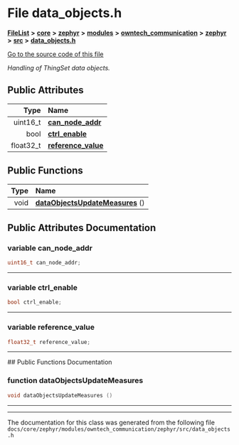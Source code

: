 

# File data\_objects.h



[**FileList**](files.md) **>** [**core**](dir_771164b9325b04f1442f7a3ffa8ecb89.md) **>** [**zephyr**](dir_09002e7ce91f09aeb040dfd1861a47f4.md) **>** [**modules**](dir_6d0fb8ab814c517e7f155fb837e32f72.md) **>** [**owntech\_communication**](dir_c4fe9b0224a9586dd317852c3c5604f8.md) **>** [**zephyr**](dir_ed8beaa694e779377b0049b01e5ade22.md) **>** [**src**](dir_1a412f239039e530bef8001f48cd80a4.md) **>** [**data\_objects.h**](data__objects_8h.md)

[Go to the source code of this file](data__objects_8h_source.md)

_Handling of ThingSet data objects._ 






















## Public Attributes

| Type | Name |
| ---: | :--- |
|  uint16\_t | [**can\_node\_addr**](#variable-can_node_addr)  <br> |
|  bool | [**ctrl\_enable**](#variable-ctrl_enable)  <br> |
|  float32\_t | [**reference\_value**](#variable-reference_value)  <br> |
















## Public Functions

| Type | Name |
| ---: | :--- |
|  void | [**dataObjectsUpdateMeasures**](#function-dataobjectsupdatemeasures) () <br> |




























## Public Attributes Documentation




### variable can\_node\_addr 

```C++
uint16_t can_node_addr;
```




<hr>



### variable ctrl\_enable 

```C++
bool ctrl_enable;
```




<hr>



### variable reference\_value 

```C++
float32_t reference_value;
```




<hr>
## Public Functions Documentation




### function dataObjectsUpdateMeasures 

```C++
void dataObjectsUpdateMeasures () 
```




<hr>

------------------------------
The documentation for this class was generated from the following file `docs/core/zephyr/modules/owntech_communication/zephyr/src/data_objects.h`

